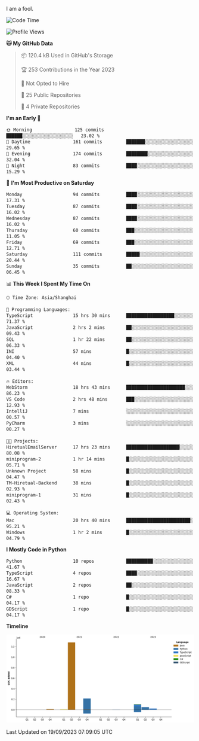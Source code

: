 I am a fool.

<!--START_SECTION:waka-->
![Code Time](http://img.shields.io/badge/Code%20Time-713%20hrs%204%20mins-blue)

![Profile Views](http://img.shields.io/badge/Profile%20Views-2-blue)

**🐱 My GitHub Data** 

> 📦 120.4 kB Used in GitHub's Storage 
 > 
> 🏆 253 Contributions in the Year 2023
 > 
> 🚫 Not Opted to Hire
 > 
> 📜 25 Public Repositories 
 > 
> 🔑 4 Private Repositories 
 > 
**I'm an Early 🐤** 

```text
🌞 Morning                125 commits         ██████░░░░░░░░░░░░░░░░░░░   23.02 % 
🌆 Daytime                161 commits         ███████░░░░░░░░░░░░░░░░░░   29.65 % 
🌃 Evening                174 commits         ████████░░░░░░░░░░░░░░░░░   32.04 % 
🌙 Night                  83 commits          ████░░░░░░░░░░░░░░░░░░░░░   15.29 % 
```
📅 **I'm Most Productive on Saturday** 

```text
Monday                   94 commits          ████░░░░░░░░░░░░░░░░░░░░░   17.31 % 
Tuesday                  87 commits          ████░░░░░░░░░░░░░░░░░░░░░   16.02 % 
Wednesday                87 commits          ████░░░░░░░░░░░░░░░░░░░░░   16.02 % 
Thursday                 60 commits          ███░░░░░░░░░░░░░░░░░░░░░░   11.05 % 
Friday                   69 commits          ███░░░░░░░░░░░░░░░░░░░░░░   12.71 % 
Saturday                 111 commits         █████░░░░░░░░░░░░░░░░░░░░   20.44 % 
Sunday                   35 commits          ██░░░░░░░░░░░░░░░░░░░░░░░   06.45 % 
```


📊 **This Week I Spent My Time On** 

```text
🕑︎ Time Zone: Asia/Shanghai

💬 Programming Languages: 
TypeScript               15 hrs 30 mins      ██████████████████░░░░░░░   71.37 % 
JavaScript               2 hrs 2 mins        ██░░░░░░░░░░░░░░░░░░░░░░░   09.43 % 
SQL                      1 hr 22 mins        ██░░░░░░░░░░░░░░░░░░░░░░░   06.33 % 
INI                      57 mins             █░░░░░░░░░░░░░░░░░░░░░░░░   04.40 % 
XML                      44 mins             █░░░░░░░░░░░░░░░░░░░░░░░░   03.44 % 

🔥 Editors: 
WebStorm                 18 hrs 43 mins      ██████████████████████░░░   86.23 % 
VS Code                  2 hrs 48 mins       ███░░░░░░░░░░░░░░░░░░░░░░   12.93 % 
IntelliJ                 7 mins              ░░░░░░░░░░░░░░░░░░░░░░░░░   00.57 % 
PyCharm                  3 mins              ░░░░░░░░░░░░░░░░░░░░░░░░░   00.27 % 

🐱‍💻 Projects: 
HiretualEmailServer      17 hrs 23 mins      ████████████████████░░░░░   80.08 % 
miniprogram-2            1 hr 14 mins        █░░░░░░░░░░░░░░░░░░░░░░░░   05.71 % 
Unknown Project          58 mins             █░░░░░░░░░░░░░░░░░░░░░░░░   04.47 % 
TM-Hiretual-Backend      38 mins             █░░░░░░░░░░░░░░░░░░░░░░░░   02.93 % 
miniprogram-1            31 mins             █░░░░░░░░░░░░░░░░░░░░░░░░   02.43 % 

💻 Operating System: 
Mac                      20 hrs 40 mins      ████████████████████████░   95.21 % 
Windows                  1 hr 2 mins         █░░░░░░░░░░░░░░░░░░░░░░░░   04.79 % 
```

**I Mostly Code in Python** 

```text
Python                   10 repos            ██████████░░░░░░░░░░░░░░░   41.67 % 
TypeScript               4 repos             ████░░░░░░░░░░░░░░░░░░░░░   16.67 % 
JavaScript               2 repos             ██░░░░░░░░░░░░░░░░░░░░░░░   08.33 % 
C#                       1 repo              █░░░░░░░░░░░░░░░░░░░░░░░░   04.17 % 
GDScript                 1 repo              █░░░░░░░░░░░░░░░░░░░░░░░░   04.17 % 
```



**Timeline**

![Lines of Code chart](https://raw.githubusercontent.com/VeejaLiu/VeejaLiu/master/assets/bar_graph.png)


 Last Updated on 19/09/2023 07:09:05 UTC
<!--END_SECTION:waka-->
